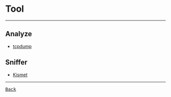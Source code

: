 # Tool

---

## Analyze

- [tcpdump](https://www.tcpdump.org/)

## Sniffer

- [Kismet](https://www.kismetwireless.net/)

---

[<kbd> Back </kbd>](./../readme.md)
